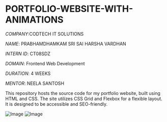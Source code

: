 # PORTFOLIO-WEBSITE-WITH-ANIMATIONS

*COMPANY*:CODTECH IT SOLUTIONS

*NAME*: PRABHAMDHAMKAM SRI SAI HARSHA VARDHAN

*INTERN ID*: CT08SDZ

*DOMAIN*: Frontend Web Development

*DURATION*: 4 WEEKS

*MENTOR*: NEELA SANTOSH

This repository hosts the source code for my portfolio website, built using HTML and CSS. The site utilizes CSS Grid and Flexbox for a flexible layout. It is designed to be accessible and SEO-friendly.

![Image](https://github.com/user-attachments/assets/63bc0f9a-2688-485e-994f-31a5500f63cf)
![Image](https://github.com/user-attachments/assets/4aefa1e3-983b-469e-95d6-c050a4b095c4)
